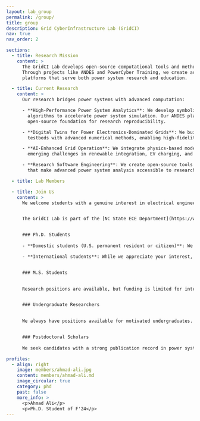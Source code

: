 ```yaml
---
layout: lab_group
permalink: /group/
title: group
description: Grid CyberInfrastructure Lab (GridCI)
nav: true
nav_order: 2

sections:
  - title: Research Mission
    content: >
      The GridCI Lab develops open-source computational tools and methods for next-generation power systems. 
      Through projects like ANDES and PowerCyber Training, we create accessible, reproducible, and efficient 
      platforms that serve both power system research and education.

  - title: Current Research
    content: >
      Our research bridges power systems with advanced computation:

      - **High-Performance Power System Analytics**: We develop symbolic-numeric methods and parallel computing 
        algorithms to accelerate power system simulation. Our ANDES platform (4000+ commits) provides an 
        open-source foundation for research reproducibility.

      - **Digital Twins for Power Electronics-Dominated Grids**: We build real-time simulation models combining 
        testbeds with advanced numerical methods, enabling high-fidelity studies of converter-grid interactions.

      - **AI-Enhanced Grid Operation**: We integrate physics-based modeling with machine learning to address 
        emerging challenges in renewable integration, EV charging, and data center power management.

      - **Research Software Engineering**: We create open-source tools and educational platforms (PowerCyber) 
        that make advanced power system analysis accessible to researchers and students.

  - title: Lab Members

  - title: Join Us
    content: >
      We welcome students with a genuine interest in electrical engineering and computer software who are self-motivated. Successful candidates typically have backgrounds in power systems, power electronics, control, and automation, along with a solid math foundation and demonstrable programming skills. Knowledge of machine learning is a plus. Contact Dr. Cui with your CV and research interests, highlighting relevant experience.


      The GridCI Lab is part of the [NC State ECE Department](https://www.ece.ncsu.edu/). Prospective students should apply through the department's graduate admissions process.


      ### Ph.D. Students
      
      - **Domestic students (U.S. permanent resident or citizen)**: We strongly encourage you to email Dr. Cui before applying, discussing your research interests and qualifications.

      - **International students**: While we appreciate your interest, due to the high volume of emails, we may not be able to respond to all inquiries. Please apply directly to the [NC State ECE graduate program](https://www.ece.ncsu.edu/grad/). Students with a M.S. degree is preferred, but we will consider highly motivated students with bachelor's degrees.


      ### M.S. Students

      
      Research positions are available, but funding is limited for international students. For domestic NC State MS-EPSE students interested in research, there may be potential for funding. Please reach out to discuss opportunities.


      ### Undergraduate Researchers

      
      We always have positions available for motivated undergraduates. Please email Dr. Cui to schedule a meeting and discuss potential projects.


      ### Postdoctoral Scholars
      
      We seek candidates with a strong publication record in power system stability, dynamics, simulation, and related fields. Our focus is on quality research that advances the field, not just quantity of papers. If you have a passion for rigorous, impactful work, please contact Dr. Cui with your CV and research statement.

profiles:
  - align: right
    image: members/ahmad-ali.jpg
    content: members/ahmad-ali.md
    image_circular: true
    category: phd
    past: false
    more_info: >
      <p>Ahmad Ali</p>
      <p>Ph.D. Student of F'24</p>
---
```

